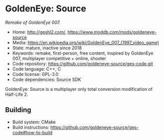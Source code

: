# GoldenEye: Source

_Remake of GoldenEye 007._

- Home: http://geshl2.com/, https://www.moddb.com/mods/goldeneye-source
- Media: https://en.wikipedia.org/wiki/GoldenEye_007_(1997_video_game)
- State: mature, inactive since 2018
- Keywords: remake, first-person, free content, inspired by GoldenEye 007, multiplayer competitive + online, shooter
- Code repository: https://github.com/goldeneye-source/ges-code.git
- Code language: C++, C
- Code license: GPL-3.0
- Code dependencies: Source SDK

GoldenEye: Source is a multiplayer only total conversion modification of Half-Life 2.

## Building

- Build system: CMake
- Build instructions: https://github.com/goldeneye-source/ges-code#how-to-build
